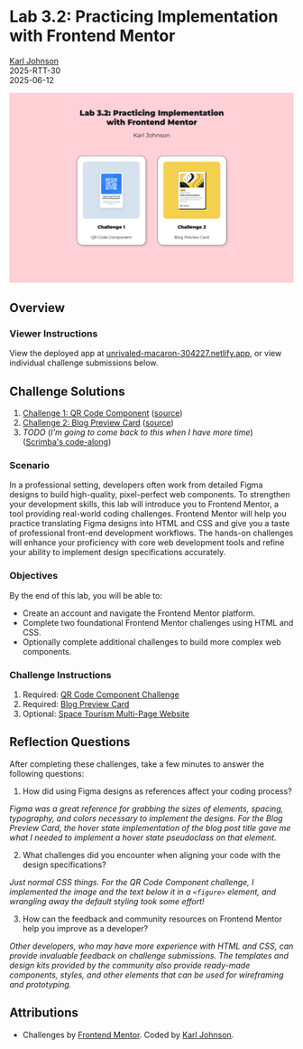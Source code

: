 # Lab 3.2: Practicing Implementation with Frontend Mentor

[Karl Johnson](https://github.com/hirekarl/)  
2025-RTT-30  
<date datetime="2025-06-12">2025-06-12</date>  

![Two cards, one for each assigned challenge, over a pink background.](./images/project_preview.png)

## Overview
### Viewer Instructions
View the deployed app at [unrivaled-macaron-304227.netlify.app](https://unrivaled-macaron-304227.netlify.app/), or view individual challenge submissions below.

## Challenge Solutions

1. [Challenge 1: QR Code Component](https://unrivaled-macaron-304227.netlify.app/01_qr_code_component/index.html) ([source](./01_qr_code_component/))
2. [Challenge 2: Blog Preview Card](https://unrivaled-macaron-304227.netlify.app/02_blog_preview_card/index.html) ([source](./02_blog_preview_card/))
3. *TODO* (*I'm going to come back to this when I have more time*) ([Scrimba's code-along](https://v2.scrimba.com/build-a-space-travel-website-c014))

### Scenario
In a professional setting, developers often work from detailed Figma designs to build high-quality, pixel-perfect web components. To strengthen your development skills, this lab will introduce you to Frontend Mentor, a tool providing real-world coding challenges. Frontend Mentor will help you practice translating Figma designs into HTML and CSS and give you a taste of professional front-end development workflows. The hands-on challenges will enhance your proficiency with core web development tools and refine your ability to implement design specifications accurately.

### Objectives
By the end of this lab, you will be able to:

- Create an account and navigate the Frontend Mentor platform.
- Complete two foundational Frontend Mentor challenges using HTML and CSS.
- Optionally complete additional challenges to build more complex web components.

### Challenge Instructions

1. Required: [QR Code Component Challenge](https://www.frontendmentor.io/challenges/qr-code-component-iux_sIO_H)
2. Required: [Blog Preview Card](https://www.frontendmentor.io/challenges/blog-preview-card-ckPaj01IcS)
3. Optional: [Space Tourism Multi-Page Website](https://www.frontendmentor.io/challenges/space-tourism-multipage-website-gRWj1URZ3)

## Reflection Questions
After completing these challenges, take a few minutes to answer the following questions:

1. How did using Figma designs as references affect your coding process?

*Figma was a great reference for grabbing the sizes of elements, spacing, typography, and colors necessary to implement the designs. For the Blog Preview Card, the hover state implementation of the blog post title gave me what I needed to implement a hover state pseudoclass on that element.*

2. What challenges did you encounter when aligning your code with the design specifications?

*Just normal CSS things. For the QR Code Component challenge, I implemented the image and the text below it in a `<figure>` element, and wrangling away the default styling took some effort!*

3. How can the feedback and community resources on Frontend Mentor help you improve as a developer?

*Other developers, who may have more experience with HTML and CSS, can provide invaluable feedback on challenge submissions. The templates and design kits provided by the community also provide ready-made components, styles, and other elements that can be used for wireframing and prototyping.*

## Attributions
- Challenges by [Frontend Mentor](https://www.frontendmentor.io?ref=challenge). Coded by [Karl Johnson](https://github.com/hirekarl).
